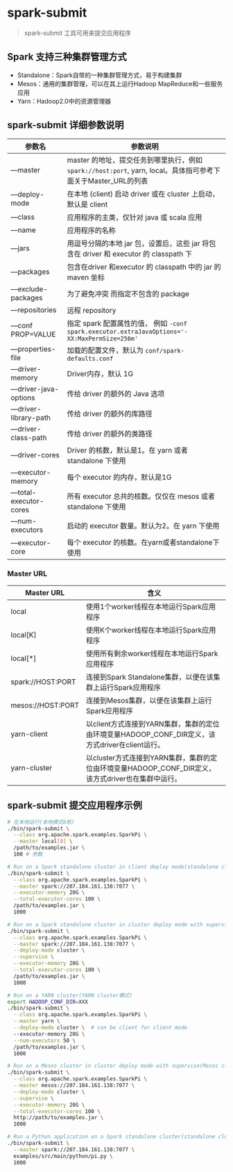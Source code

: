 # spark-submit

> spark-submit 工具可用来提交应用程序

## Spark 支持三种集群管理方式

- Standalone：Spark自带的一种集群管理方式，易于构建集群
- Mesos：通用的集群管理，可以在其上运行Hadoop MapReduce和一些服务应用
- Yarn：Hadoop2.0中的资源管理器

## spark-submit 详细参数说明

| 参数名                | 参数说明                                                                                                       |
| --------------------- | -------------------------------------------------------------------------------------------------------------- |
| —master               | master 的地址，提交任务到哪里执行，例如 `spark://host:port`, yarn, local。具体指可参考下面关于Master_URL的列表 |
| —deploy-mode          | 在本地 (client) 启动 driver 或在 cluster 上启动，默认是 client                                                 |
| —class                | 应用程序的主类，仅针对 java 或 scala 应用                                                                      |
| —name                 | 应用程序的名称                                                                                                 |
| —jars                 | 用逗号分隔的本地 jar 包，设置后，这些 jar 将包含在 driver 和 executor 的 classpath 下                          |
| —packages             | 包含在driver 和executor 的 classpath 中的 jar 的 maven 坐标                                                    |
| —exclude-packages     | 为了避免冲突 而指定不包含的 package                                                                            |
| —repositories         | 远程 repository                                                                                                |
| —conf PROP=VALUE      | 指定 spark 配置属性的值， 例如 `-conf spark.executor.extraJavaOptions='-XX:MaxPermSize=256m'`                  |
| —properties-file      | 加载的配置文件，默认为 `conf/spark-defaults.conf`                                                              |
| —driver-memory        | Driver内存，默认 1G                                                                                            |
| —driver-java-options  | 传给 driver 的额外的 Java 选项                                                                                 |
| —driver-library-path  | 传给 driver 的额外的库路径                                                                                     |
| —driver-class-path    | 传给 driver 的额外的类路径                                                                                     |
| —driver-cores         | Driver 的核数，默认是1。在 yarn 或者 standalone 下使用                                                         |
| —executor-memory      | 每个 executor 的内存，默认是1G                                                                                 |
| —total-executor-cores | 所有 executor 总共的核数。仅仅在 mesos 或者 standalone 下使用                                                  |
| —num-executors        | 启动的 executor 数量。默认为2。在 yarn 下使用                                                                  |
| —executor-core        | 每个 executor 的核数。在yarn或者standalone下使用                                                               |

### Master URL

| Master URL        | 含义                                                                                               |
| ----------------- | -------------------------------------------------------------------------------------------------- |
| local             | 使用1个worker线程在本地运行Spark应用程序                                                           |
| local[K]          | 使用K个worker线程在本地运行Spark应用程序                                                           |
| local[*]          | 使用所有剩余worker线程在本地运行Spark应用程序                                                      |
| spark://HOST:PORT | 连接到Spark Standalone集群，以便在该集群上运行Spark应用程序                                        |
| mesos://HOST:PORT | 连接到Mesos集群，以便在该集群上运行Spark应用程序                                                   |
| yarn-client       | 以client方式连接到YARN集群，集群的定位由环境变量HADOOP_CONF_DIR定义，该方式driver在client运行。    |
| yarn-cluster      | 以cluster方式连接到YARN集群，集群的定位由环境变量HADOOP_CONF_DIR定义，该方式driver也在集群中运行。 |

## spark-submit 提交应用程序示例

```sh
# 在本地运行(本地模式8核)
./bin/spark-submit \
  --class org.apache.spark.examples.SparkPi \
  --master local[8] \
  /path/to/examples.jar \
  100 # 参数

# Run on a Spark standalone cluster in client deploy mode(standalone client模式)
./bin/spark-submit \
  --class org.apache.spark.examples.SparkPi \
  --master spark://207.184.161.138:7077 \
  --executor-memory 20G \
  --total-executor-cores 100 \
  /path/to/examples.jar \
  1000

# Run on a Spark standalone cluster in cluster deploy mode with supervise(standalone cluster模式使用supervise)
./bin/spark-submit \
  --class org.apache.spark.examples.SparkPi \
  --master spark://207.184.161.138:7077 \
  --deploy-mode cluster \
  --supervise \
  --executor-memory 20G \
  --total-executor-cores 100 \
  /path/to/examples.jar \
  1000

# Run on a YARN cluster(YARN cluster模式)
export HADOOP_CONF_DIR=XXX
./bin/spark-submit \
  --class org.apache.spark.examples.SparkPi \
  --master yarn \
  --deploy-mode cluster \  # can be client for client mode
  --executor-memory 20G \
  --num-executors 50 \
  /path/to/examples.jar \
  1000

# Run on a Mesos cluster in cluster deploy mode with supervise(Mesos cluster模式使用supervise)
./bin/spark-submit \
  --class org.apache.spark.examples.SparkPi \
  --master mesos://207.184.161.138:7077 \
  --deploy-mode cluster \
  --supervise \
  --executor-memory 20G \
  --total-executor-cores 100 \
  http://path/to/examples.jar \
  1000

# Run a Python application on a Spark standalone cluster(standalone cluster模式提交python application)
./bin/spark-submit \
  --master spark://207.184.161.138:7077 \
  examples/src/main/python/pi.py \
  1000
```